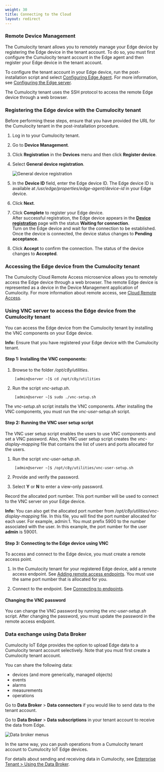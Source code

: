 ```yaml
---
weight: 30
title: Connecting to the Cloud
layout: redirect
---
```


### Remote Device Management

The Cumulocity tenant allows you to remotely manage your Edge device by registering the Edge device in the tenant account. To do so, you must first configure the Cumulocity tenant account in the Edge agent and then register your Edge device in the tenant account.

To configure the tenant account in your Edge device, run the post-installation script and select [Configuring Edge Agent](/guides/edge/installation/#configuring-edge-agent). For more information, see [Configuring the Edge server](/guides/edge/installation/#configuring-the-edge-server).

The Cumulocity tenant uses the SSH protocol to access the remote Edge device through a web browser.

### Registering the Edge device with the Cumulocity tenant

Before performing these steps, ensure that you have provided the URL for the Cumulocity tenant in the post-installation procedure.   

1. Log in to your Cumulocity tenant. 
2. Go to **Device Management**.
3. Click **Registration** in the **Devices** menu and then click **Register device**.
4. Select **General device registration**.

	<img src="/guides/images/users-guide/DeviceManagement/devmgmt-registration-general.png" alt="General device registration" style="max-width: 100%">

5. In the **Device ID** field, enter the Edge device ID. The Edge device ID is available at */usr/edge/properties/edge-agent/device-id* in your Edge device.
6. Click **Next**.
7. Click **Complete** to register your Edge device.<br>
After successful registration, the Edge device appears in the [**Device registration**](/guides/users-guide/device-management/#dev-registration) page with the status **Waiting for connection**.<br>
Turn on the Edge device and wait for the connection to be established.
Once the device is connected, the device status changes to **Pending acceptance**.
8. Click **Accept** to confirm the connection. The status of the device changes to **Accepted**.

### Accessing the Edge device from the Cumulocity tenant

The Cumulocity Cloud Remote Access microservice allows you to remotely access the Edge device through a web browser. The remote Edge device is represented as a device in the Device Management application of Cumulocity. For more information about remote access, see [Cloud Remote Access](/guides/users-guide/optional-services/#cloud-remote-access).

### Using VNC server to access the Edge device from the Cumulocity tenant

You can access the Edge device from the Cumulocity tenant by installing the VNC components on your Edge device.

**Info:** Ensure that you have registered your Edge device with the Cumulocity tenant.

#### Step 1: Installing the VNC components:

1. Browse to the folder */opt/c8y/utilities*. 

	` [admin@server ~]$ cd /opt/c8y/utilities`

2. Run the script *vnc-setup.sh*.

	` [admin@server ~]$ sudo ./vnc-setup.sh`

The *vnc-setup.sh* script installs the VNC components. After installing the VNC components, you must run the *vnc-user-setup.sh* script.

#### Step 2: Running the VNC user setup script

The VNC user setup script enables the users to use VNC components and set a VNC password. Also, the VNC user setup script creates the *vnc-display-mapping* file that contains the list of users and ports allocated for the users.
 
1. Run the script *vnc-user-setup.sh*.

	` [admin@server ~]$ /opt/c8y/utilities/vnc-user-setup.sh`

2. Provide and verify the password.

3. Select **Y** or **N** to enter a view-only password.

Record the allocated port number. This port number will be used to connect to the VNC server on your Edge device.

**Info:** You can also get the allocated port number from */opt/c8y/utilities/vnc-display-mapping* file. In this file, you will find the port number allocated for each user. For example, admin:1. You must prefix 5900 to the number associated with the user. In this example, the port number for the user **admin** is 59001.

#### Step 3: Connecting to the Edge device using VNC

To access and connect to the Edge device, you must create a remote access point.

1. In the Cumulocity tenant for your registered Edge device, add a remote access endpoint. See [Adding remote access endpoints](/guides/users-guide/optional-services/#adding-remote-access-endpoints-via-vnc). You must use the same port number that is allocated for you.

2. Connect to the endpoint. See [Connecting to endpoints](/guides/users-guide/optional-services/#connecting-to-endpoints).

#### Changing the VNC password

You can change the VNC password by running the *vnc-user-setup.sh* script. After changing the password, you must update the password in the remote access endpoint.

### Data exchange using Data Broker

Cumulocity IoT Edge provides the option to upload Edge data to a Cumulocity tenant account selectively. Note that you must first create a Cumulocity tenant account.

You can share the following data:

* devices (and more generically, managed objects)
* events
* alarms
* measurements
* operations

Go to **Data Broker** > **Data connectors** if you would like to send data to the tenant account. 

Go to **Data Broker** > **Data subscriptions** in your tenant account to receive the data from Edge.

<img src="/guides/images/users-guide/data-broker-navigator.png" alt="Data broker menus">

In the same way, you can push operations from a Cumulocity tenant account to Cumulocity IoT Edge devices.
 
For details about sending and receiving data in Cumulocity, see [Enterprise Tenant > Using the Data Broker](/guides/users-guide/enterprise-edition#data-broker).

   